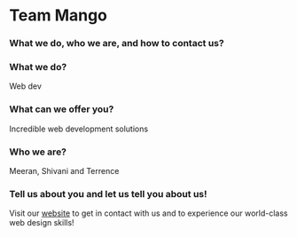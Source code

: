 # Team Mango
### What we do, who we are, and how to contact us?
### What we do?
Web dev
### What can we offer you?
Incredible web development solutions
### Who we are?
Meeran, Shivani and Terrence
### Tell us about you and let us tell you about us!
Visit our [website](https://faced-off.github.io/week1-project-mango/) to get in contact with us and to experience our world-class web design skills!
